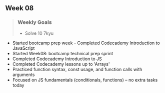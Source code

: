 ## Week 08
>
> ### Weekly Goals
>
> - Solve 10 7kyu
- Started bootcamp prep week - Completed Codecademy Introduction to JavaScript
- Started Week08: bootcamp technical prep sprint
- Completed Codecademy Introduction to JS
- Completed Codecademy lessons up to 'Arrays'
- Practiced function syntax, const usage, and function calls with arguments
- Focused on JS fundamentals (conditionals, functions) – no extra tasks today
